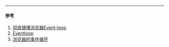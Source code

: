 

___
#### 参考
1. [彻底搞懂浏览器Event-loop](https://github.com/YvetteLau/Blog/issues/4)
2. [Eventloop](https://juejin.im/post/5c72307551882562e74812dc)
3. [浏览器的事件循环](https://juejin.im/post/5edc658de51d45784b1304aa)